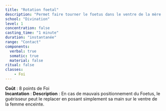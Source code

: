 ```yaml
---
title: "Rotation foetal"
description: "Permet faire tourner le foetus dans le ventre de la mère."
school: "Divination"
level: 1
concentration: false
casting_time: "1 minute"
duration: "instantanée"
range: "Contact"
components:
  verbal: true
  somatic: true
  material: false
ritual: false
classes:
    - Foi
---
```

**Coût** : 8 points de Foi  
**Incantation** : 
**Description** : En cas de mauvais positionnement du Foetus, le guérisseur peut le replacer en posant simplement sa main sur le ventre de la femme enceinte.   
